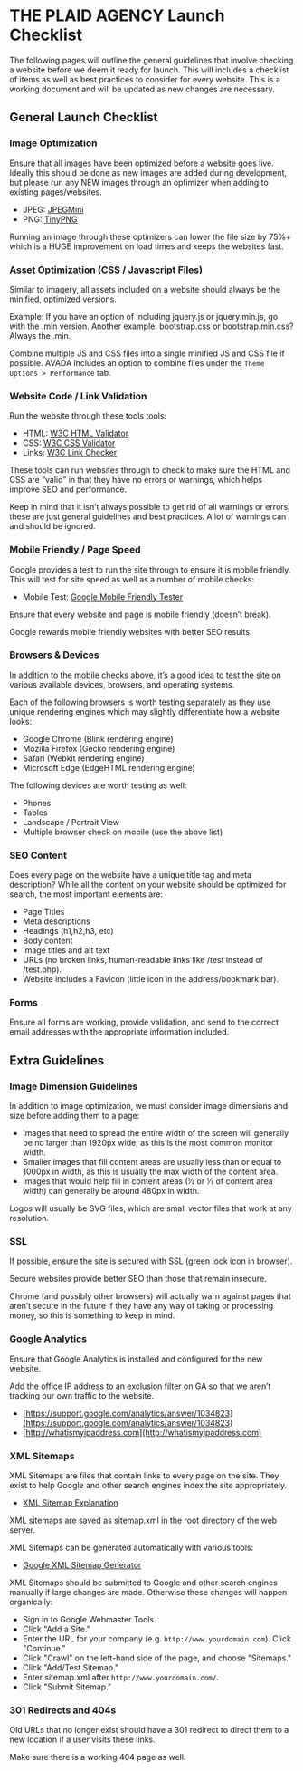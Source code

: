 # THE PLAID AGENCY Launch Checklist
The following pages will outline the general guidelines that involve checking a website before we deem it ready for launch. This will includes a checklist of items as well as best practices to consider for every website. This is a working document and will be updated as new changes are necessary.

## General Launch Checklist

### Image Optimization

Ensure that all images have been optimized before a website goes live. Ideally this should be done as new images are added during development, but please run any NEW images through an optimizer when adding to existing pages/websites.

- JPEG: [JPEGMini](http://www.jpegmini.com/main/shrink_photo)
- PNG: [TinyPNG](https://tinypng.com)

Running an image through these optimizers can lower the file size by 75%+ which is a HUGE improvement on load times and keeps the websites fast.

### Asset Optimization (CSS / Javascript Files)

Similar to imagery, all assets included on a website should always be the minified, optimized versions.

Example: If you have an option of including jquery.js or jquery.min.js, go with the .min version. Another example: bootstrap.css or bootstrap.min.css? Always the .min.

Combine multiple JS and CSS files into a single minified JS and CSS file if possible. AVADA includes an option to combine files under the `Theme Options > Performance` tab.

### Website Code / Link Validation

Run the website through these tools tools:

- HTML: [W3C HTML Validator](https://validator.w3.org)
- CSS: [W3C CSS Validator](https://jigsaw.w3.org/css-validator)
- Links: [W3C Link Checker](https://validator.w3.org/checklink)

These tools can run websites through to check to make sure the HTML and CSS are “valid” in that they have no errors or warnings, which helps improve SEO and performance.

Keep in mind that it isn’t always possible to get rid of all warnings or errors, these are just general guidelines and best practices. A lot of warnings can and should be ignored.

### Mobile Friendly / Page Speed

Google provides a test to run the site through to ensure it is mobile friendly. This will test for site speed as well as a number of mobile checks:

- Mobile Test: [Google Mobile Friendly Tester](https://search.google.com/search-console/mobile-friendly)

Ensure that every website and page is mobile friendly (doesn’t break).

Google rewards mobile friendly websites with better SEO results.

### Browsers & Devices

In addition to the mobile checks above, it’s a good idea to test the site on various available devices, browsers, and operating systems.

Each of the following browsers is worth testing separately as they use unique rendering engines which may slightly differentiate how a website looks:

- Google Chrome (Blink rendering engine)
- Mozilla Firefox (Gecko rendering engine)
- Safari (Webkit rendering engine)
- Microsoft Edge (EdgeHTML rendering engine)

The following devices are worth testing as well:

- Phones
- Tables
- Landscape / Portrait View
- Multiple browser check on mobile (use the above list)

### SEO Content

Does every page on the website have a unique title tag and meta description? While all the content on your website should be optimized for search, the most important elements are:

- Page Titles
- Meta descriptions
- Headings (h1,h2,h3, etc)
- Body content
- Image titles and alt text
- URLs (no broken links, human-readable links like /test instead of /test.php).
- Website includes a Favicon (little icon in the address/bookmark bar).

### Forms

Ensure all forms are working, provide validation, and send to the correct email addresses with the appropriate information included.

## Extra Guidelines

### Image Dimension Guidelines

In addition to image optimization, we must consider image dimensions and size before adding them to a page:

- Images that need to spread the entire width of the screen will generally be no larger than 1920px wide, as this is the most common monitor width.
- Smaller images that fill content areas are usually less than or equal to 1000px in width, as this is usually the max width of the content area.
- Images that would help fill in content areas (½ or ⅓ of content area width) can generally be around 480px in width.

Logos will usually be SVG files, which are small vector files that work at any resolution.

### SSL

If possible, ensure the site is secured with SSL (green lock icon in browser).

Secure websites provide better SEO than those that remain insecure.

Chrome (and possibly other browsers) will actually warn against pages that aren’t secure in the future if they have any way of taking or processing money, so this is something to keep in mind.

### Google Analytics

Ensure that Google Analytics is installed and configured for the new website.

Add the office IP address to an exclusion filter on GA so that we aren’t tracking our own traffic to the website.

- [https://support.google.com/analytics/answer/1034823](https://support.google.com/analytics/answer/1034823)
- [http://whatismyipaddress.com](http://whatismyipaddress.com)

### XML Sitemaps

XML Sitemaps are files that contain links to every page on the site. They exist to help Google and other search engines index the site appropriately.

- [XML Sitemap Explanation](https://support.google.com/webmasters/answer/156184?hl=en)

XML sitemaps are saved as sitemap.xml in the root directory of the web server.

XML Sitemaps can be generated automatically with various tools:

- [Google XML Sitemap Generator](https://code.google.com/archive/p/sitemap-generators/wikis/SitemapGenerators.wiki)

XML Sitemaps should be submitted to Google and other search engines manually if large changes are made. Otherwise these changes will happen organically:

- Sign in to Google Webmaster Tools.
- Click "Add a Site."
- Enter the URL for your company (e.g. `http://www.yourdomain.com`). Click "Continue."
- Click "Crawl" on the left-hand side of the page, and choose "Sitemaps."
- Click "Add/Test Sitemap."
- Enter sitemap.xml after `http://www.yourdomain.com/`.
- Click "Submit Sitemap."

### 301 Redirects and 404s

Old URLs that no longer exist should have a 301 redirect to direct them to a new location if a user visits these links.

Make sure there is a working 404 page as well.
